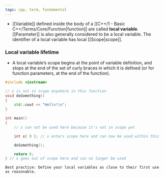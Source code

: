 ```yaml
---
tags: cpp, term, fundamental
---
```


- [[Variable]] defined inside the body of a [[C++/1 - Basic C++/Terms/Core/Function|function]] are called **local variable**. [[Parameter]] is also generally considered to be a local variable. The identifier of a local variable has local [[Scope|scope]].

### Local variable lifetime
- A local variable’s scope begins at the point of variable definition, and stops at the end of the set of curly braces in which it is defined (or for function parameters, at the end of the function).

```cpp
#include <iostream>

// x is not in scope anywhere in this function
void doSomething()
{
    std::cout << "Hello!\n";
}

int main()
{
    // x can not be used here because it's not in scope yet

    int x{ 0 }; // x enters scope here and can now be used within this function

    doSomething();

    return 0;
} // x goes out of scope here and can no longer be used
```

```ad-tip
Best practice: Define your local variables as close to their first use as reasonable.
```